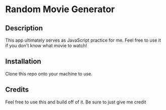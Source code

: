 # Random Movie Generator

## Description

This app ultimately serves as JavaScript practice for me. Feel free to use it if you don't know what movie to watch!

## Installation

Clone this repo onto your machine to use.

## Credits

Feel free to use this and build off of it. Be sure to just give me credit
